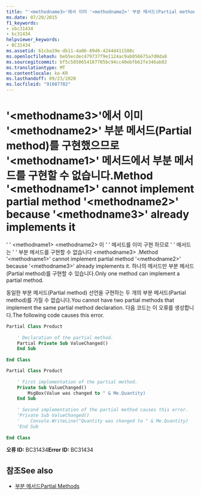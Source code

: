 ```yaml
---
title: "'<methodname3>'에서 이미 '<methodname2>' 부분 메서드(Partial method)를 구현했으므로 '<methodname1>' 메서드에서 부분 메서드를 구현할 수 없습니다."
ms.date: 07/20/2015
f1_keywords:
- vbc31434
- bc31434
helpviewer_keywords:
- BC31434
ms.assetid: 61cba19e-db11-4a06-89d6-4244d411588c
ms.openlocfilehash: beb5ecdec479737f9e1124ac9ab056675a7d0da8
ms.sourcegitcommit: bf5c5850654187705bc94cc40ebfb62fe346ab02
ms.translationtype: MT
ms.contentlocale: ko-KR
ms.lasthandoff: 09/23/2020
ms.locfileid: "91087702"
---
```

# <a name="method-methodname1-cannot-implement-partial-method-methodname2-because-methodname3-already-implements-it"></a><span data-ttu-id="ca460-102">'\<methodname3>'에서 이미 '\<methodname2>' 부분 메서드(Partial method)를 구현했으므로 '\<methodname1>' 메서드에서 부분 메서드를 구현할 수 없습니다.</span><span class="sxs-lookup"><span data-stu-id="ca460-102">Method '\<methodname1>' cannot implement partial method '\<methodname2>' because '\<methodname3>' already implements it</span></span>

<span data-ttu-id="ca460-103">' ' \<methodname1> \<methodname2> 이 ' ' 메서드를 이미 구현 하므로 ' ' 메서드는 ' ' 부분 메서드를 구현할 수 없습니다 \<methodname3> .</span><span class="sxs-lookup"><span data-stu-id="ca460-103">Method '\<methodname1>' cannot implement partial method '\<methodname2>' because '\<methodname3>' already implements it.</span></span> <span data-ttu-id="ca460-104">하나의 메서드만 부분 메서드(Partial method)를 구현할 수 있습니다.</span><span class="sxs-lookup"><span data-stu-id="ca460-104">Only one method can implement a partial method.</span></span>  
  
 <span data-ttu-id="ca460-105">동일한 부분 메서드(Partial method) 선언을 구현하는 두 개의 부분 메서드(Partial method)를 가질 수 없습니다.</span><span class="sxs-lookup"><span data-stu-id="ca460-105">You cannot have two partial methods that implement the same partial method declaration.</span></span> <span data-ttu-id="ca460-106">다음 코드는 이 오류를 생성합니다.</span><span class="sxs-lookup"><span data-stu-id="ca460-106">The following code causes this error.</span></span>  
  
```vb  
Partial Class Product  
  
    ' Declaration of the partial method.  
    Partial Private Sub ValueChanged()  
    End Sub  
  
End Class  
```  
  
```vb  
Partial Class Product  
  
    ' First implementation of the partial method.  
    Private Sub ValueChanged()  
        MsgBox(Value was changed to " & Me.Quantity)  
    End Sub  
  
    ' Second implementation of the partial method causes this error.  
    'Private Sub ValueChanged()  
    '    Console.WriteLine("Quantity was changed to " & Me.Quantity)  
    'End Sub  
  
End Class  
```  
  
 <span data-ttu-id="ca460-107">**오류 ID:** BC31434</span><span class="sxs-lookup"><span data-stu-id="ca460-107">**Error ID:** BC31434</span></span>  
  
## <a name="see-also"></a><span data-ttu-id="ca460-108">참조</span><span class="sxs-lookup"><span data-stu-id="ca460-108">See also</span></span>

- [<span data-ttu-id="ca460-109">부분 메서드</span><span class="sxs-lookup"><span data-stu-id="ca460-109">Partial Methods</span></span>](../programming-guide/language-features/procedures/partial-methods.md)
